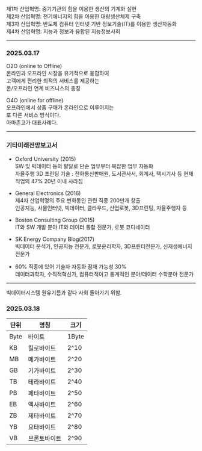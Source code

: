 제1차 산업혁명: 중기기관의 힘을 이용한 생산의 기계화 실현  
제2차 산업혁명: 전기에너지의 힘을 이용한 대량생산체제 구축  
제3차 산업혁명: 반도체 컴퓨터 인터넷 기반 정보기술(IT)를 이용한 생산자동화  
제4차 산업혁명: 지능과 정보과 융합된 지능정보사회  
  
*** 
  
### 2025.03.17  
  
O2O (online to Offline)  
온라인과 오프라인 시장을 유기적으로 융합하여  
고객에게 편리한 최적의 서비스를 제공하는  
온/오프라인 연계 비즈니스의 총칭  
  
O4O (online for offline)  
오프라인에서 상품 구매가 온라인으로 이루어지는  
또 다른 서비스 방식이다.  
아마존고가 대표사례다.  
  
*** 
  
### 기타미래전망보고서 
- Oxford University (2015)  
SW 및 빅데이터 등의 발달로 단순 업무부터 복잡한 업무 자동화  
자율주행 3D 프린팅 기술 : 전화통신판매원, 도서관사서, 회계사, 택시기사 등 현재 직업의 47% 20년 이내 사라짐  
  
- General Electronics (2016)  
제4차 산업혁명의 주요 변화동인 관련 직종 200만개 창출  
인공지능, 사물인터넷, 빅데이터, 클라우드, 산업로봇, 3D프린팅, 자율주행자 등  
 
- Boston Consulting Group (2015)  
IT와 SW 개발 분야 IT와 데이터 통합 전문가, 로봇 코디네이터  
  
- SK Energy Company Blog(2017)  
빅데이터 분석가, 인공지능 전문가, 로봇윤리학자, 3D프린터전문가, 신재생에너지 전문가  
  
- 60% 직종에 있어 기술자 자동화 잠재 가능성 30%  
데이터과학자, 수직적혁신가, 컴퓨터적이고 통계적인 분야/데이터 수학분야 전문가  
  
*** 
  
빅데이터시스템 원유기름과 같다 사회 돌아가기 위함.  
  
### 2025.03.18 


| 단위  | 명칭 | 크기 |
| ----- | ---- | ---------- |
| Byte | 바이트 | 1Byte | 1Byte |
| KB  | 킬로바이트 | 2^10 | 1024Byte |
| MB  | 메가바이트 | 2^20 | 1024KB |
| GB  | 기가바이트 | 2^30 | 1024MB |
| TB  | 테라바이트 | 2^40 | 1024GB |
| PB  | 페타바이트 | 2^50 | 1024TB |
| EB  | 엑사바이트 | 2^60 | 1024PB |
| ZB  | 제타바이트 | 2^70 | 1024EB |
| YB  | 요타바이트 | 2^80 | 1024ZB |
| VB  | 브론토바이트 | 2^90 | 1024YB |
  

